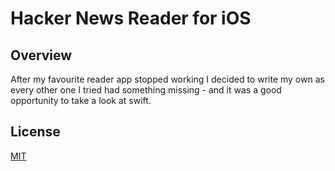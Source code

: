 # Hacker News Reader for iOS

## Overview
After my favourite reader app stopped working I decided to write my own as every other one I tried had something missing - and it was a good opportunity to take a look at swift.

## License
[MIT](LICENSE)
